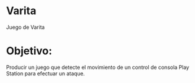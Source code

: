 Varita
======

Juego de Varita 

# Objetivo:

Producir un juego que detecte el movimiento de un control de consola Play Station para efectuar un ataque.

